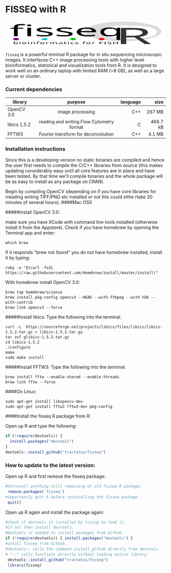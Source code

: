 FISSEQ with R
==============
<img src="https://raw.githubusercontent.com/tractatus/fisseq/master/fisseqR_logo.svg" width="100%" height="80">

`fisseq` is a powerful minimal R package for in situ sequencing microscopic images. It interfaces C++ image processing tools with higher level bioinformatics, statistical and visualization tools from R. It is designed to work well on an ordinary laptop with limited RAM (~8 GB), as well as a large server or cluster.

### Current dependencies

| library        | purpose           | language  | size  |
| ------------- |:-------------:| -----:| ----------: |
| OpenCV 3.0      | image processing | C++ | 267 MB |
| libics 1.5.2      | reading and writing Flow Cytometry format |  C   |   468.7 kB |
| FFTW3 | Fourier transform for deconvolution      |    C++ | 4.1 MB |


### Installation instructions

Since this is a developing version no static binaries are compiled and hence the user first needs to compile the C/C++ libraries from source (this makes updating considerably easy until all core features are in place and have been tested. By that time we'll compile binaries and the whole package will be as easy to install as any package on CRAN).

Begin by compiling OpenCV (depending on if you have core libraries for rreading writing TIFF/PNG etc installed or not this could eithe rtake 20 minutes of several hours).
####Mac OSX

#####Install OpenCV 3.0:

make sure you have XCode with command line tools installed (otherwise install it from the Appstore).
Check if you have homebrew by opening the Terminal app and enter:
```
which brew
```
If it responds "brew not found" you do not have homebrew installed, install it by typing:
```
ruby -e "$(curl -fsSL https://raw.githubusercontent.com/Homebrew/install/master/install)"
```

With homebrew install OpenCV 3.0:
```
brew tap homebrew/science
brew install pkg-config opencv3 --HEAD --with-ffmpeg --with-tbb --with-contrib
brew link opencv3 --force
```



#####Install libics:
Type the following into the terminal.

```
curl -L  https://sourceforge.net/projects/libics/files/libics/libics-1.5.2.tar.gz > libics-1.5.2.tar.gz
tar zxf glibics-1.5.2.tar.gz
cd libics-1.5.2
./configure
make
sudo make install
```

#####Install FFTW3:
Type the following into the terminal.

```
brew install fftw --enable-shared --enable-threads
brew link fftw --force
```

####On Linux:
```
sudo apt-get install libopencv-dev
sudo apt-get install fftw3 fftw3-dev pkg-config
```

####Install the fisseq R package from R:
 
Open up R and type the following:
```R
if (!require(devtools)) {
  install.packages("devtools")
}
devtools::install_github("tractatus/fisseq")
```


### How to update to the latest version:

Open up R and first remove the fisseq package:
```R
#Uninstall anything still remaining of old fisseq R package.
 remove.packages('fisseq')
#importantly quit R before reinstalling the fisseq package.
 quit()
```

Open up R again and install the package again:
```R
#check if devtools is installed by trying to load it. 
#if not then install devtools.
#Devtools is needed to install packages from Github.
if (!require(devtools)) { install.packages("devtools") }
#intall fisseq from Github. 
#devtools:: calls the command install_github directly from devtools.
# "::" calls functions directly without loading entire library. 
 devtools::install_github("tractatus/fisseq")
 library(fisseq)
```





